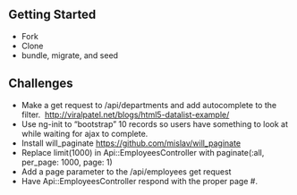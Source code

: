 ## Getting Started
- Fork
- Clone
- bundle, migrate, and seed

## Challenges
- Make a get request to /api/departments and add autocomplete to the filter.  http://viralpatel.net/blogs/html5-datalist-example/ 
- Use ng-init to “bootstrap” 10 records so users have something to look at while waiting for ajax to complete.
- Install will_paginate https://github.com/mislav/will_paginate
- Replace limit(1000) in Api::EmployeesController with paginate(:all, per_page: 1000, page: 1)
- Add a page parameter to the /api/employees get request
- Have Api::EmployeesController respond with the proper page #.

